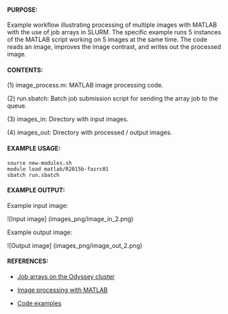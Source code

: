 #### PURPOSE:

Example workflow illustrating processing of multiple images with MATLAB with
the use of job arrays in SLURM. The specific example runs 5 instances of the
MATLAB script working on 5 images at the same time. The code reads an image,
improves the image contrast, and writes out the processed image. 

#### CONTENTS:

(1) image_process.m: MATLAB image processing code.

(2) run.sbatch: Batch job submission script for sending the array job
                to the queue.

(3) images_in: Directory with input images.

(4) images_out: Directory with processed / output images.
                       
#### EXAMPLE USAGE:
	source new-modules.sh
	module load matlab/R2015b-fasrc01
	sbatch run.sbatch


#### EXAMPLE OUTPUT:

Example input image:

![Input image]
(images_png/image_in_2.png)

Example output image:

![Output image]
(images_png/image_out_2.png)

#### REFERENCES:

* [Job arrays on the Odyssey cluster](https://rc.fas.harvard.edu/resources/running-jobs/#Job_arrays)

* [Image processing with MATLAB](http://www.mathworks.com/products/image)

* [Code examples](http://www.mathworks.com/products/image/code-examples.html)
